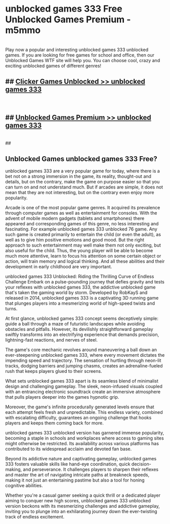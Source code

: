 # unblocked games 333  Free Unblocked Games Premium - m5mmo <br>
<br>
Play now a popular and interesting unblocked games 333 unblocked games. If you are looking for free games for school and office, then our Unblocked Games WTF site will help you. You can choose cool, crazy and exciting unblocked games of different genres!


## ##  [Clicker Games Unblocked >> unblocked games 333](http://freeplayer.one?title=unblocked_games_333&ref=UGames)
  <br>

##  ## [Unblocked Games Premium >> unblocked games 333](http://freeplayer.one?title=unblocked_games_333&ref=UGames)
  <br>
  ##



## Unblocked Games unblocked games 333 Free?

unblocked games 333 are a very popular game for today, where there is a bet not on a strong immersion in the game, its reality, thought-out and details, but on the contrary, make the game on purpose easier so that you can turn on and not understand much. But if arcades are simple, it does not mean that they are not interesting, but on the contrary even enjoy more popularity.

Arcade is one of the most popular game genres. It acquired its prevalence through computer games as well as entertainment for consoles. With the advent of mobile modern gadgets (tablets and smartphones) there appeared and corresponding games of this genre, no less interesting and fascinating. For example unblocked games 333 unblocked 76 game. Any such game is created primarily to entertain the child (or even the adult), as well as to give him positive emotions and good mood. But the right approach to such entertainment may well make them not only exciting, but also useful for the child. Thus, the young player will be able to become much more attentive, learn to focus his attention on some certain object or action, will train memory and logical thinking. And all these abilities and their development in early childhood are very important.

unblocked games 333 Unblocked: Riding the Thrilling Curve of Endless Challenge
Embark on a pulse-pounding journey that defies gravity and tests your reflexes with unblocked games 333, the addictive unblocked game that's taken the gaming world by storm. Developed by RobKayS and released in 2014, unblocked games 333 is a captivating 3D running game that plunges players into a mesmerizing world of high-speed twists and turns.

At first glance, unblocked games 333 concept seems deceptively simple: guide a ball through a maze of futuristic landscapes while avoiding obstacles and pitfalls. However, its devilishly straightforward gameplay swiftly transforms into an electrifying experience that demands precision, lightning-fast reactions, and nerves of steel.

The game's core mechanic revolves around maneuvering a ball down an ever-steepening unblocked games 333, where every movement dictates the impending speed and trajectory. The sensation of hurtling through neon-lit tracks, dodging barriers and jumping chasms, creates an adrenaline-fueled rush that keeps players glued to their screens.

What sets unblocked games 333 apart is its seamless blend of minimalist design and challenging gameplay. The sleek, neon-infused visuals coupled with an entrancing electronic soundtrack create an immersive atmosphere that pulls players deeper into the games hypnotic grip.

Moreover, the game's infinite procedurally generated levels ensure that each attempt feels fresh and unpredictable. This endless variety, combined with escalating difficulty, guarantees an ongoing challenge that hooks players and keeps them coming back for more.

unblocked games 333 unblocked version has garnered immense popularity, becoming a staple in schools and workplaces where access to gaming sites might otherwise be restricted. Its availability across various platforms has contributed to its widespread acclaim and devoted fan base.

Beyond its addictive nature and captivating gameplay, unblocked games 333 fosters valuable skills like hand-eye coordination, quick decision-making, and perseverance. It challenges players to sharpen their reflexes and master the art of navigating intricate paths at breakneck speeds, making it not just an entertaining pastime but also a tool for honing cognitive abilities.

Whether you're a casual gamer seeking a quick thrill or a dedicated player aiming to conquer new high scores, unblocked games 333 unblocked version beckons with its mesmerizing challenges and addictive gameplay, inviting you to plunge into an exhilarating journey down the ever-twisting track of endless excitement.